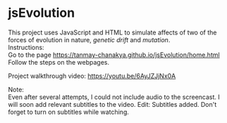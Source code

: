 # jsEvolution
This project uses JavaScript and HTML to simulate affects of two of the forces of evolution in nature, <em>genetic drift</em> and <em>mutation</em>. <br>
Instructions: <br>
  Go to the page https://tanmay-chanakya.github.io/jsEvolution/home.html <br>
  Follow the steps on the webpages. <br>

Project walkthrough video:
https://youtu.be/6AyJZJjNx0A <br> 
<p>Note: <br>
Even after several attempts, I could not include audio to the screencast. I will soon add relevant subtitles to the video.
Edit: Subtitles added. Don't forget to turn on subtitles while watching.
</p> 

